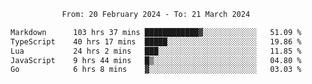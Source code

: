<div align="center">
<p style="text-align: center;">
<!--START_SECTION:waka-->

```txt
From: 20 February 2024 - To: 21 March 2024

Markdown      103 hrs 37 mins ████████████▓░░░░░░░░░░░░   51.09 %
TypeScript    40 hrs 17 mins  █████░░░░░░░░░░░░░░░░░░░░   19.86 %
Lua           24 hrs 2 mins   ███░░░░░░░░░░░░░░░░░░░░░░   11.85 %
JavaScript    9 hrs 44 mins   █▒░░░░░░░░░░░░░░░░░░░░░░░   04.80 %
Go            6 hrs 8 mins    ▓░░░░░░░░░░░░░░░░░░░░░░░░   03.03 %
```

<!--END_SECTION:waka-->
</p>
</div>
